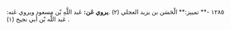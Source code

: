 ١٢٨٥ -** تمييز:** الْحَسَن بن يزيد العجلي (٢) .**يروي عَن:** عَبد اللَّهِ بْن مسعود ويروي عَنه: عَبد اللَّه بْن أَبي نجيح (١) .